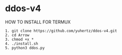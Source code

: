 # ddos-v4

HOW TO INSTALL FOR TERMUX

```
1. git clone https://github.com/yuhertz/ddos-v4.git
2. cd Arrow
3. chmod +x *
4. ./install.sh
5. python3 ddos.py
```

